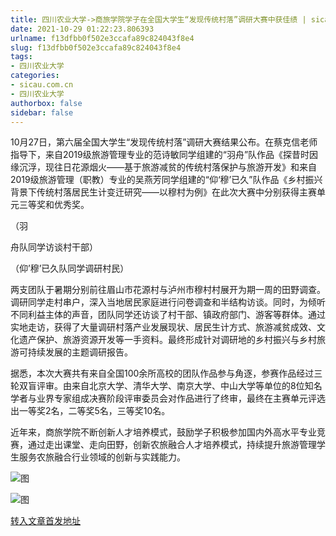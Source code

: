 ```yaml
---
title: 四川农业大学->商旅学院学子在全国大学生“发现传统村落”调研大赛中获佳绩 | sicau.com.cn
date: 2021-10-29 01:22:23.806393
urlname: f13dfbb0f502e3ccafa89c824043f8e4
slug: f13dfbb0f502e3ccafa89c824043f8e4
tags: 
- 四川农业大学
categories:
- sicau.com.cn
- 四川农业大学
authorbox: false
sidebar: false
---
```

10月27日，第六届全国大学生“发现传统村落”调研大赛结果公布。在蔡克信老师指导下，来自2019级旅游管理专业的范诗敏同学组建的“羽舟”队作品《探昔时因缘沉浮，现往日花源烟火——基于旅游减贫的传统村落保护与旅游开发》和来自2019级旅游管理（职教）专业的吴燕芳同学组建的“仰‘穆’已久”队作品《乡村振兴背景下传统村落居民生计变迁研究——以穆村为例》在此次大赛中分别获得主赛单元三等奖和优秀奖。

（羽
<!--more-->
舟队同学访谈村干部）

（仰’穆’已久队同学调研村民）

两支团队于暑期分别前往眉山市花源村与泸州市穆村村展开为期一周的田野调查。调研同学走村串户，深入当地居民家庭进行问卷调查和半结构访谈。同时，为倾听不同利益主体的声音，团队同学还访谈了村干部、镇政府部门、游客等群体。通过实地走访，获得了大量调研村落产业发展现状、居民生计方式、旅游减贫成效、文化遗产保护、旅游资源开发等一手资料。最终形成针对调研地的乡村振兴与乡村旅游可持续发展的主题调研报告。

据悉，本次大赛共有来自全国100余所高校的团队作品参与角逐，参赛作品经过三轮双盲评审。由来自北京大学、清华大学、南京大学、中山大学等单位的8位知名学者与业界专家组成决赛阶段评审委员会对作品进行了终审，最终在主赛单元评选出一等奖2名，二等奖5名，三等奖10名。

近年来，商旅学院不断创新人才培养模式，鼓励学子积极参加国内外高水平专业竞赛，通过走出课堂、走向田野，创新农旅融合人才培养模式，持续提升旅游管理学生服务农旅融合行业领域的创新与实践能力。

![图](https://news.sicau.edu.cn/__local/0/94/A4/4F2081F547652BFD1835969BEFD_68E35EE0_58049.png)

![图](https://news.sicau.edu.cn/__local/0/F0/20/25AFCCF67755467C45C18F73706_EADB67A9_512B5.png)

[转入文章首发地址](https://news.sicau.edu.cn/info/1078/65148.htm)